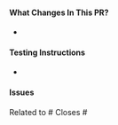 #### What Changes In This PR?

*

#### Testing Instructions

<!--
Give clear instructions, maybe even a checklist, for how to test the changes.
-->

*

#### Issues

<!--
Link related issues or issues that this PR fixes/closes
-->

Related to #
Closes #